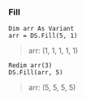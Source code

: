 ### Fill
```VB
Dim arr As Variant
arr = DS.Fill(5, 1)
```
> arr:
> (1, 1, 1, 1, 1)
```VB
Redim arr(3)
DS.Fill(arr, 5)
```
> arr:
> (5, 5, 5, 5)
